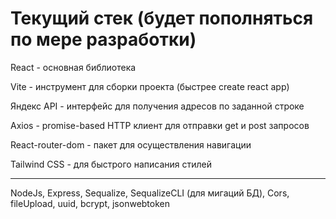 # Текущий стек (будет пополняться по мере разработки)

React - основная библиотека

Vite - инструмент для сборки проекта (быстрее create react app)

Яндекс API - интерфейс для получения адресов по заданной строке

Axios - promise-based HTTP клиент для отправки get и post запросов

React-router-dom - пакет для осуществления навигации

Tailwind CSS - для быстрого написания стилей

---


NodeJs, Express, Sequalize, SequalizeCLI (для мигаций БД), Cors, fileUpload, uuid, bcrypt, jsonwebtoken
